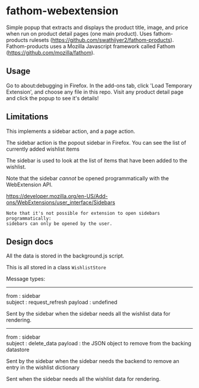 # fathom-webextension

Simple popup that extracts and displays the product title, image, and
price when run on product detail pages (one main product). Uses
fathom-products rulesets
(https://github.com/swathiiyer2/fathom-products). Fathom-products uses
a Mozilla Javascript framework called Fathom
(https://github.com/mozilla/fathom). 

## Usage

Go to about:debugging in Firefox. In the add-ons tab, click 'Load
Temporary Extension', and choose any file in this repo. Visit any
product detail page and click the popup to see it's details!


## Limitations

This implements a sidebar action, and a page action.

The sidebar action is the popout sidebar in Firefox.  You can see the
list of currently added wishlist items 

The sidebar is used to look at the list of items that have been added to the wishlist.

Note that the sidebar *cannot* be opened programmatically with the WebExtension API.

https://developer.mozilla.org/en-US/Add-ons/WebExtensions/user_interface/Sidebars
```
Note that it's not possible for extension to open sidebars programmatically:
sidebars can only be opened by the user.
```


## Design docs

All the data is stored in the background.js script.  

This is all stored in a class `WishlistStore`


Message types:

-----
from    : sidebar           
subject : request_refresh
payload : undefined

Sent by the sidebar when the sidebar needs all the wishlist data for rendering.

-----
from    : sidebar           
subject : delete_data
payload : the JSON object to remove from the backing datastore

Sent by the sidebar when the sidebar needs the backend to remove an
entry in the wishlist dictionary

Sent when the sidebar needs all the wishlist data for rendering.




